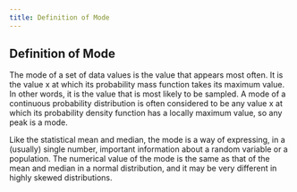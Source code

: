 ```yaml
---
title: Definition of Mode
---
```

## Definition of Mode



The mode of a set of data values is the value that appears most often. It is the value x at which its probability mass function takes its maximum value. In other words, it is the value that is most likely to be sampled. A mode of a continuous probability distribution is often considered to be any value x at which its probability density function has a locally maximum value, so any peak is a mode.

Like the statistical mean and median, the mode is a way of expressing, in a (usually) single number, important information about a random variable or a population. The numerical value of the mode is the same as that of the mean and median in a normal distribution, and it may be very different in highly skewed distributions.

